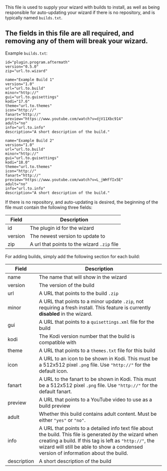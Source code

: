 This file is used to supply your wizard with builds to install, as well as being responsible for auto-updating your wizard if there is no repository, and is typically named `builds.txt`.

## The fields in this file are all required, and removing any of them will **break** your wizard.

Example `builds.txt`:
```
id="plugin.program.aftermath"
version="0.5.0"
zip="url.to.wizard"

name="Example Build 1"
version="1.0"
url="url.to.build"
minor="http://"
gui="url.to.guisettings"
kodi="17.6"
theme="url.to.themes"
icon="http://"
fanart="http://"
preview="https://www.youtube.com/watch?v=djV11Xbc914"
adult="no"
info="url.to.info"
description="A short description of the build."

name="Example Build 2"
version="1.0"
url="url.to.build"
minor="http://"
gui="url.to.guisettings"
kodi="18.0"
theme="url.to.themes"
icon="http://"
fanart="http://"
preview="https://www.youtube.com/watch?v=L_jWHffIx5E"
adult="no"
info="url.to.info"
description="A short description of the build."
```

If there is no repository, and auto-updating is desired, the beginning of the file must contain the following three fields:

| Field | Description |
| ----- | ----------- |
| id | The plugin id for the wizard |
| version | The newest version to update to |
| zip | A url that points to the wizard `.zip` file |

For adding builds, simply add the following section for each build:

| Field | Description |
| ----- | ----------- |
| name  | The name that will show in the wizard |
| version | The version of the build |
| url | A URL that points to the build `.zip` |
| minor | A URL that points to a minor update `.zip`, not requiring a fresh install. This feature is currently **disabled** in the wizard. |
| gui | A URL that points to a `quisettings.xml` file for the build |
| kodi | The Kodi version number that the build is compatible with |
| theme | A URL that points to a `themes.txt` file for this build |
| icon | A URL to an icon to be shown in Kodi. This must be a 512x512 pixel `.png` file. Use `"http://"` for the default icon. |
| fanart | A URL to the fanart to be shown in Kodi. This must be a 512x512 pixel `.png` file. Use `"http://"` for the default fanart. |
| preview  | A URL that points to a YouTube video to use as a build preview |
| adult | Whether this build contains adult content. Must be either `"yes"` or `"no"`. |
| info | A URL that points to a detailed info text file about the build. This file is generated *by* the wizard when creating a build. If this tag is left as `"http://"`, the wizard will still be able to show a condensed version of information about the build. |
| description | A short description of the build |